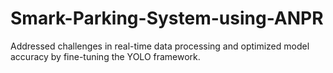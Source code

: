 # Smark-Parking-System-using-ANPR
Addressed challenges in real-time data processing and optimized model accuracy by fine-tuning the YOLO framework.
